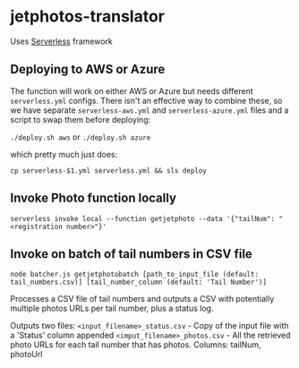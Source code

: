 # jetphotos-translator

Uses [Serverless](https://serverless.com/) framework

## Deploying to AWS or Azure

The function will work on either AWS or Azure but needs different `serverless.yml` configs. There isn't an effective way to combine these, so we have separate `serverless-aws.yml` and `serverless-azure.yml` files and a script to swap them before deploying:

`./deploy.sh aws` or `./deploy.sh azure`

which pretty much just does:

`cp serverless-$1.yml serverless.yml && sls deploy`

## Invoke Photo function locally
`serverless invoke local --function getjetphoto --data '{"tailNum": "<registration number>"}'`

## Invoke on batch of tail numbers in CSV file 
`node batcher.js getjetphotobatch [path_to_input_file (default: tail_numbers.csv)] [tail_number_column (default: 'Tail Number')]`

Processes a CSV file of tail numbers and outputs a CSV with potentially multiple photos URLs per tail number, plus a status log.

Outputs two files:
`<input_filename>_status.csv` - Copy of the input file with a 'Status' column appended
`<imput_filename>_photos.csv` - All the retrieved photo URLs for each tail number that has photos. Columns: tailNum, photoUrl
